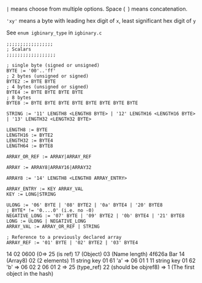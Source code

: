 `|` means choose from multiple options. Space (` `) means concatenation.

`'xy'` means a byte with leading hex digit of `x`, least significant hex digit of `y`

See `enum igbinary_type` in `igbinary.c`

```
;;;;;;;;;;;;;;;;;
; Scalars
;;;;;;;;;;;;;;;;;;

; single byte (signed or unsigned)
BYTE := '00'..'ff'
; 2 bytes (unsigned or signed)
BYTE2 := BYTE BYTE
; 4 bytes (unsigned or signed)
BYTE4 := BYTE BYTE BYTE BYTE
; 8 bytes
BYTE8 := BYTE BYTE BYTE BYTE BYTE BYTE BYTE BYTE

STRING := '11' LENGTH8 <LENGTH8 BYTE> | '12' LENGTH16 <LENGTH16 BYTE> | '13' LENGTH32 <LENGTH32 BYTE>

LENGTH8 := BYTE
LENGTH16 := BYTE2
LENGTH32 := BYTE4
LENGTH64 := BYTE8

ARRAY_OR_REF := ARRAY|ARRAY_REF

ARRAY := ARRAY8|ARRAY16|ARRAY32

ARRAY8 := '14' LENGTH8 <LENGTH8 ARRAY_ENTRY>

ARRAY_ENTRY := KEY ARRAY_VAL
KEY := LONG|STRING

ULONG := '06' BYTE | '08' BYTE2 | '0a' BYTE4 | '20' BYTE8
; BYTE* != '0....0' (i.e. no -0)
NEGATIVE_LONG := '07' BYTE | '09' BYTE2 | '0b' BYTE4 | '21' BYTE8
LONG := ULONG | NEGATIVE_LONG
ARRAY_VAL := ARRAY_OR_REF | STRING

; Reference to a previously declared array
ARRAY_REF := '01' BYTE | '02' BYTE2 | '03' BYTE4
```

14
  02
    0600 (0=>
	25 (is ref)
	  17 (Object)
	    03 (Name length)
		  4f626a Bar
	    14 (Array8)
		  02 (2 elements)
		    11 string key
			  01 61 'a' =>
			  06 01        1
			11 string key
			  01 62 'b' =>
			  06 02       2
   06 01 2 =>
     25 (type_ref)
	   22 (should be objref8) 
	     => 1 (The first object in the hash)

